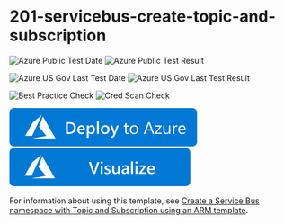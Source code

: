 # 201-servicebus-create-topic-and-subscription

![Azure Public Test Date](https://azurequickstartsservice.blob.core.windows.net/badges/201-servicebus-create-topic-and-subscription/PublicLastTestDate.svg)
![Azure Public Test Result](https://azurequickstartsservice.blob.core.windows.net/badges/201-servicebus-create-topic-and-subscription/PublicDeployment.svg)

![Azure US Gov Last Test Date](https://azurequickstartsservice.blob.core.windows.net/badges/201-servicebus-create-topic-and-subscription/FairfaxLastTestDate.svg)
![Azure US Gov Last Test Result](https://azurequickstartsservice.blob.core.windows.net/badges/201-servicebus-create-topic-and-subscription/FairfaxDeployment.svg)

![Best Practice Check](https://azurequickstartsservice.blob.core.windows.net/badges/201-servicebus-create-topic-and-subscription/BestPracticeResult.svg)
![Cred Scan Check](https://azurequickstartsservice.blob.core.windows.net/badges/201-servicebus-create-topic-and-subscription/CredScanResult.svg)

[![Deploy To Azure](https://raw.githubusercontent.com/Azure/azure-quickstart-templates/master/1-CONTRIBUTION-GUIDE/images/deploytoazure.svg?sanitize=true)]("https://portal.azure.com/#create/Microsoft.Template/uri/https%3A%2F%2Fraw.githubusercontent.com%2FAzure%2Fazure-quickstart-templates%2Fmaster%2F201-servicebus-create-topic-and-subscription%2Fazuredeploy.json")
[![Visualize](https://raw.githubusercontent.com/Azure/azure-quickstart-templates/master/1-CONTRIBUTION-GUIDE/images/visualizebutton.svg?sanitize=true)]("http://armviz.io/#/?load=https%3A%2F%2Fraw.githubusercontent.com%2FAzure%2Fazure-quickstart-templates%2Fmaster%2F201-servicebus-create-topic-and-subscription%2Fazuredeploy.json")

For information about using this template, see
[Create a Service Bus namespace with Topic and Subscription using an ARM template](http://azure.microsoft.com/documentation/articles/service-bus-resource-manager-namespace-topic/).
